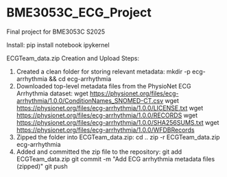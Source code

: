 # BME3053C_ECG_Project
Final project for BME3053C S2025

Install:
pip install notebook ipykernel

ECGTeam_data.zip Creation and Upload Steps:
1. Created a clean folder for storing relevant metadata: mkdir -p ecg-arrhythmia && cd ecg-arrhythmia
2. Downloaded top-level metadata files from the PhysioNet ECG Arrhythmia dataset: 
    wget https://physionet.org/files/ecg-arrhythmia/1.0.0/ConditionNames_SNOMED-CT.csv
    wget https://physionet.org/files/ecg-arrhythmia/1.0.0/LICENSE.txt
    wget https://physionet.org/files/ecg-arrhythmia/1.0.0/RECORDS
    wget https://physionet.org/files/ecg-arrhythmia/1.0.0/SHA256SUMS.txt
    wget https://physionet.org/files/ecg-arrhythmia/1.0.0/WFDBRecords
3. Zipped the folder into ECGTeam_data.zip: 
    cd ..
    zip -r ECGTeam_data.zip ecg-arrhythmia
4. Added and committed the zip file to the repository: git add ECGTeam_data.zip
    git commit -m "Add ECG arrhythmia metadata files (zipped)"
    git push